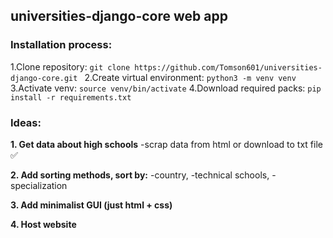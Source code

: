 ## universities-django-core web app

### Installation process:

1.Clone repository: ```git clone https://github.com/Tomson601/universities-django-core.git ```
2.Create virtual environment: ```python3 -m venv venv```
3.Activate venv: ```source venv/bin/activate```
4.Download required packs: ```pip install -r requirements.txt```

### Ideas:

**1. Get data about high schools**
-scrap data from html or download to txt file ✅

**2. Add sorting methods, sort by:**
-country, 
-technical schools, 
-specialization

**3. Add minimalist GUI (just html + css)**

**4. Host website**
